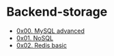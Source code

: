 # Backend-storage


- [0x00. MySQL advanced](./0x00-MySQL_Advanced)
- [0x01. NoSQL](./0x01-NoSQL)
- [0x02. Redis basic](./0x02-redis_basic)
